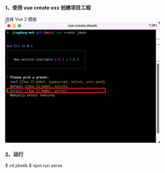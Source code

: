 ### 1、使用 vue create xxx 创建项目工程

选择 Vue 2 模板
![Alt text](./day01/image.png)

### 2、运行

$ cd jdweb
$ npm run serve
